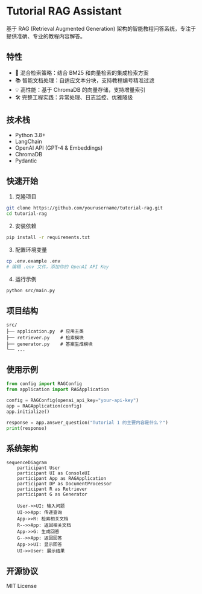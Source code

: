 # Tutorial RAG Assistant

基于 RAG (Retrieval Augmented Generation) 架构的智能教程问答系统，专注于提供准确、专业的教程内容解答。

## 特性

- 🚀 混合检索策略：结合 BM25 和向量检索的集成检索方案
- 📚 智能文档处理：自适应文本分块，支持教程编号精准过滤
- 💡 高性能：基于 ChromaDB 的向量存储，支持增量索引
- 🛠 完整工程实践：异常处理、日志监控、优雅降级

## 技术栈

- Python 3.8+
- LangChain
- OpenAI API (GPT-4 & Embeddings)
- ChromaDB
- Pydantic

## 快速开始

1. 克隆项目
```bash
git clone https://github.com/yourusername/tutorial-rag.git
cd tutorial-rag
```

2. 安装依赖
```bash
pip install -r requirements.txt
```

3. 配置环境变量
```bash
cp .env.example .env
# 编辑 .env 文件，添加你的 OpenAI API Key
```

4. 运行示例
```bash
python src/main.py
```

## 项目结构

```
src/
├── application.py  # 应用主类
├── retriever.py    # 检索模块
├── generator.py    # 答案生成模块
└── ...
```

## 使用示例

```python
from config import RAGConfig
from application import RAGApplication

config = RAGConfig(openai_api_key="your-api-key")
app = RAGApplication(config)
app.initialize()

response = app.answer_question("Tutorial 1 的主要内容是什么？")
print(response)
```

## 系统架构

```mermaid
sequenceDiagram
    participant User
    participant UI as ConsoleUI
    participant App as RAGApplication
    participant DP as DocumentProcessor
    participant R as Retriever
    participant G as Generator

    User->>UI: 输入问题
    UI->>App: 传递查询
    App->>R: 检索相关文档
    R-->>App: 返回相关文档
    App->>G: 生成回答
    G-->>App: 返回回答
    App->>UI: 显示回答
    UI->>User: 展示结果
```

## 开源协议

MIT License
